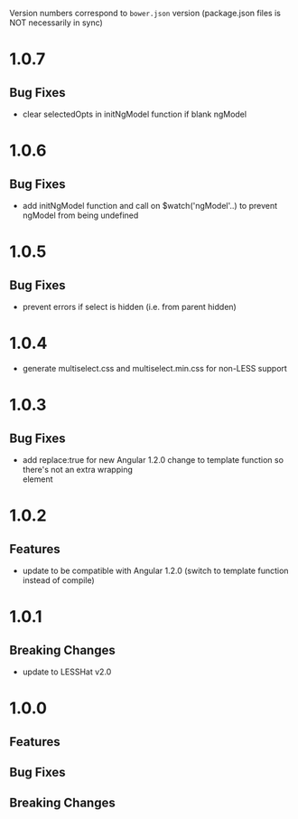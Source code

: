 Version numbers correspond to `bower.json` version (package.json files is NOT necessarily in sync)

# 1.0.7
## Bug Fixes
- clear selectedOpts in initNgModel function if blank ngModel

# 1.0.6
## Bug Fixes
- add initNgModel function and call on $watch('ngModel'..) to prevent ngModel from being undefined

# 1.0.5
## Bug Fixes
- prevent errors if select is hidden (i.e. from parent hidden)


# 1.0.4
- generate multiselect.css and multiselect.min.css for non-LESS support


# 1.0.3
## Bug Fixes
- add replace:true for new Angular 1.2.0 change to template function so there's not an extra wrapping <div> element


# 1.0.2
## Features
- update to be compatible with Angular 1.2.0 (switch to template function instead of compile)

# 1.0.1
## Breaking Changes
- update to LESSHat v2.0

# 1.0.0

## Features
		
## Bug Fixes

## Breaking Changes